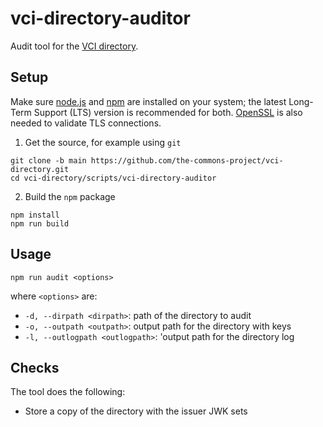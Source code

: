 # vci-directory-auditor

Audit tool for the [VCI directory](https://github.com/the-commons-project/vci-directory/).

## Setup

Make sure [node.js](https://nodejs.org/) and [npm](https://docs.npmjs.com/downloading-and-installing-node-js-and-npm) are installed on your system; the latest Long-Term Support (LTS) version is recommended for both. [OpenSSL](https://www.openssl.org/) is also needed to validate TLS connections.

1. Get the source, for example using `git`
```
git clone -b main https://github.com/the-commons-project/vci-directory.git
cd vci-directory/scripts/vci-directory-auditor
```

2. Build the `npm` package
```
npm install
npm run build
```

## Usage

```
npm run audit <options>
```
where `<options>` are:
- `-d, --dirpath <dirpath>`: path of the directory to audit
- `-o, --outpath <outpath>`: output path for the directory with keys
- `-l, --outlogpath <outlogpath>`: 'output path for the directory log

## Checks

The tool does the following:
 - Store a copy of the directory with the issuer JWK sets
